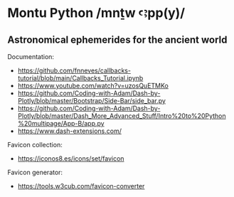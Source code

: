 # Montu Python /mnṯw ꜥꜣpp(y)/
## Astronomical ephemerides for the ancient world

Documentation:

- https://github.com/fnneves/callbacks-tutorial/blob/main/Callbacks_Tutorial.ipynb
- https://www.youtube.com/watch?v=uzosQuETMKo
- https://github.com/Coding-with-Adam/Dash-by-Plotly/blob/master/Bootstrap/Side-Bar/side_bar.py
- https://github.com/Coding-with-Adam/Dash-by-Plotly/blob/master/Dash_More_Advanced_Stuff/Intro%20to%20Python%20multipage/App-B/app.py
- https://www.dash-extensions.com/

Favicon collection: 
- https://iconos8.es/icons/set/favicon

Favicon generator:
- https://tools.w3cub.com/favicon-converter

